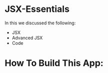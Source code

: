 # JSX-Essentials

In this we discussed the following:
- JSX
- Advanced JSX
- Code

# How To Build This App:
